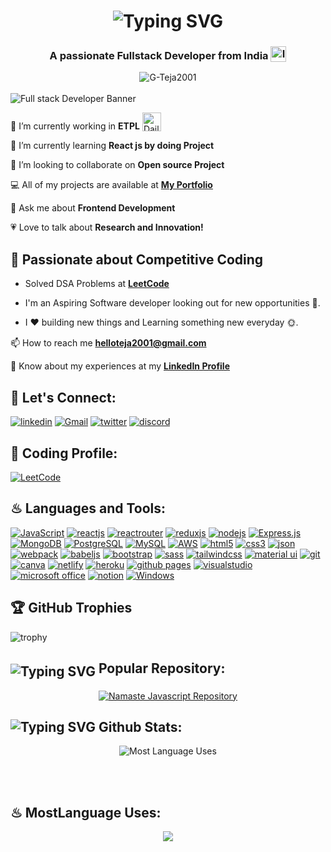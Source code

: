 <h1 align='center'>
<img src="https://readme-typing-svg.demolab.com?font=Fira+Code&weight=600&size=22&pause=1000&color=3F00F7&random=false&width=535&lines=%E2%9C%A8+Hey%2C+I'm+Teja Golla +You+are+Welcome!+%F0%9F%8C%9F" alt="Typing SVG" />
</h1>


<h3 align='center'>
  A passionate Fullstack Developer from India <img style="vertical-align: sub" src="https://static.vecteezy.com/system/resources/previews/011/571/519/original/circle-flag-of-india-free-png.png" alt="India Flag" width="25" />
</h3>

<div align='center'>
 <img src="https://komarev.com/ghpvc/?username=G-Teja2001&label=Profile%20views&color=0e75b6&style=flat" alt="G-Teja2001" />
</div>
<br/>
<img src='https://github.com/G-Teja2001/G-Teja2001/blob/main/Copy%20of%20Hello%2C%20my%20name%20is%20Matthew.%20Nice%20to%20meet%20you.%20(2).png' v3.png" alt="Full stack Developer Banner" />
<br/>


🔭 I’m currently working in **ETPL** <img style="vertical-align: bottom" src="https://media.giphy.com/media/WUlplcMpOCEmTGBtBW/giphy.gif" alt="Daily Coding" width="30" />

🏫 I’m currently learning **React js by doing Project**

🔎 I’m looking to collaborate on **Open source Project**

💻 All of my projects are available at **[My Portfolio](https://6597f3749ada7804a675f6f3--poetic-alfajores-216ca4.netlify.app/)**

💬 Ask me about **Frontend Development**

💗 Love to talk about **Research and Innovation!**

## 💪 Passionate about Competitive Coding

- Solved DSA Problems at **[LeetCode](https://leetcode.com/u/teja_g121/)**
  
-   I'm an Aspiring Software developer looking out for new opportunities 🗻.

-   I ❤️ building new things and Learning something new everyday 🌞.

📫 How to reach me **helloteja2001@gmail.com**

📄 Know about my experiences at my **[LinkedIn Profile](https://www.linkedin.com/in/teja-golla-691718242/)**

## 🔰 Let's Connect:

[![linkedin](https://img.shields.io/badge/LinkedIn-0077B5?style=for-the-badge&logo=linkedin&logoColor=white)]((https://www.linkedin.com/in/teja-golla-691718242/))
[![Gmail](https://img.shields.io/badge/Gmail-D14836?style=for-the-badge&logo=gmail&logoColor=white)](mailto:helloteja2001@gmail.com)
[![twitter](https://img.shields.io/badge/Twitter-1DA1F2?style=for-the-badge&logo=twitter&logoColor=white)](https://twitter.com/#)
[![discord](https://img.shields.io/badge/Discord-5865F2?style=for-the-badge&logo=discord&logoColor=white)](https://discordapp.com/teja2238)

## ‍🎃 Coding Profile:
[![LeetCode](https://img.shields.io/badge/-LeetCode-FFA116?style=for-the-badge&logo=LeetCode&logoColor=white)](https://leetcode.com/u/teja_g121/)



## ♨ Languages and Tools:

[![JavaScript](https://img.shields.io/badge/JavaScript-323330?style=for-the-badge&logo=javascript&logoColor=F7DF1E)](https://developer.mozilla.org/en-US/docs/Web/JavaScript)
[![reactjs](https://img.shields.io/badge/React-20232A?style=for-the-badge&logo=react&logoColor=61DAFB)](https://reactjs.org/)
[![reactrouter](https://img.shields.io/badge/React_Router-CA4245?style=for-the-badge&logo=react-router&logoColor=white)](https://reactrouter.com/en/main)
[![reduxjs](https://img.shields.io/badge/Redux-593D88?style=for-the-badge&logo=redux&logoColor=white)](https://redux.js.org)
[![nodejs](https://img.shields.io/badge/Node.js-339933?style=for-the-badge&logo=nodedotjs&logoColor=white)](https://nodejs.org)
[![Express.js](https://img.shields.io/badge/Express.js-000000?style=for-the-badge&logo=express&logoColor=white)](https://expressjs.com/)
[![MongoDB](https://img.shields.io/badge/MongoDB-47A248?style=for-the-badge&logo=mongodb&logoColor=white)](https://www.mongodb.com/)
[![PostgreSQL](https://img.shields.io/badge/PostgreSQL-336791?style=for-the-badge&logo=postgresql&logoColor=white)](https://www.postgresql.org/)
[![MySQL](https://img.shields.io/badge/MySQL-4479A1?style=for-the-badge&logo=mysql&logoColor=white)](https://www.mysql.com/)
[![AWS](https://img.shields.io/badge/AWS-232F3E?style=for-the-badge&logo=amazon-aws&logoColor=white)](https://aws.amazon.com/)
[![html5](https://img.shields.io/badge/HTML5-E34F26?style=for-the-badge&logo=html5&logoColor=white)](https://www.w3.org/html/)
[![css3](https://img.shields.io/badge/CSS3-1572B6?style=for-the-badge&logo=css3&logoColor=white)](https://www.w3schools.com/css/)
[![json](https://img.shields.io/badge/json-5E5C5C?style=for-the-badge&logo=json&logoColor=white)](https://www.json.org/)
[![webpack](https://img.shields.io/badge/Webpack-8DD6F9?style=for-the-badge&logo=Webpack&logoColor=white)](https://webpack.js.org)
[![babeljs](https://img.shields.io/badge/Babel-F9DC3E?style=for-the-badge&logo=babel&logoColor=white)](https://babeljs.io/)
[![bootstrap](https://img.shields.io/badge/Bootstrap-563D7C?style=for-the-badge&logo=bootstrap&logoColor=white)](https://getbootstrap.com)
[![sass](https://img.shields.io/badge/Sass-CC6699?style=for-the-badge&logo=sass&logoColor=white)](https://sass-lang.com)
[![tailwindcss](https://img.shields.io/badge/Tailwind_CSS-38B2AC?style=for-the-badge&logo=tailwind-css&logoColor=white)](https://tailwindcss.com/)
[![material ui](https://img.shields.io/badge/Material%20UI-007FFF?style=for-the-badge&logo=mui&logoColor=white)](https://mui.com/)
[![git](https://img.shields.io/badge/GIT-E44C30?style=for-the-badge&logo=git&logoColor=white)](https://git-scm.com/)
[![canva](https://img.shields.io/badge/Canva-%2300C4CC.svg?&style=for-the-badge&logo=Canva&logoColor=white)](https://www.canva.com/)
[![netlify](https://img.shields.io/badge/Netlify-00C7B7?style=for-the-badge&logo=netlify&logoColor=white)](https://www.netlify.com/)
[![heroku](https://img.shields.io/badge/Heroku-430098?style=for-the-badge&logo=heroku&logoColor=white)](https://www.heroku.com/)
[![github pages](https://img.shields.io/badge/GitHub%20Pages-222222?style=for-the-badge&logo=GitHub%20Pages&logoColor=white)](https://pages.github.com/)
[![visualstudio](https://img.shields.io/badge/VSCode-0078D4?style=for-the-badge&logo=visual%20studio%20code&logoColor=white)](https://code.visualstudio.com/)
[![microsoft office](https://img.shields.io/badge/Microsoft_Office-D83B01?style=for-the-badge&logo=microsoft-office&logoColor=white)](https://www.office.com/)
[![notion](https://img.shields.io/badge/Notion-000000?style=for-the-badge&logo=notion&logoColor=white)](https://www.notion.so/)
[![Windows](https://img.shields.io/badge/Windows-0078D6?style=for-the-badge&logo=windows&logoColor=white)](https://www.microsoft.com/)


## 🏆 GitHub Trophies

![trophy](https://github-profile-trophy.vercel.app/?username=G-Teja2001&layout=compact&theme=flat&column=4&row=1)


## <img style="vertical-align: sub" src="https://readme-typing-svg.demolab.com?font=Fira+Code&duration=1000&pause=50&center=true&vCenter=true&random=false&width=30&height=22&lines=%F0%9F%92%96" alt="Typing SVG" /> Popular Repository:

<div align="center"><a href="https://github.com/ruchita00/Javascript_ingterview_preparation">
  <img align="center" src="https://github-readme-stats.vercel.app/api/pin/?username=ruchita00&repo=Javascript_ingterview_preparation&cache_seconds=86400&theme=radical" alt="Namaste Javascript Repository" />
</a></div>

## <img src="https://readme-typing-svg.demolab.com?font=Fira+Code&duration=1000&pause=50&center=true&vCenter=true&random=false&width=30&height=24&lines=%F0%9F%92%AB" alt="Typing SVG" /> Github Stats:


<div align="center"><img src="https://github-readme-stats.vercel.app/api?username=ruchita00&show_icons=true&locale=en&show_icons=true&theme=radical&count_private=true&include_all_commits=true"&custom_title="My Stats" align = "center" alt="  Most Language Uses" /></div>

<br/> <br/>

## ♨ MostLanguage Uses:

<div align='center'> <img align="center" src="https://github-readme-stats.vercel.app/api/top-langs/?username=ruchita00&theme=transparent&include_all_commits=true" />
</div>


